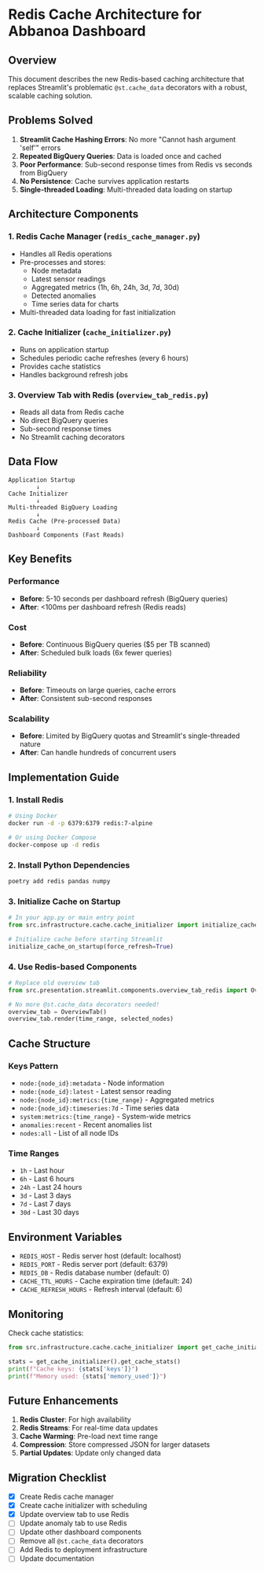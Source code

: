 # Redis Cache Architecture for Abbanoa Dashboard

## Overview

This document describes the new Redis-based caching architecture that replaces Streamlit's problematic `@st.cache_data` decorators with a robust, scalable caching solution.

## Problems Solved

1. **Streamlit Cache Hashing Errors**: No more "Cannot hash argument 'self'" errors
2. **Repeated BigQuery Queries**: Data is loaded once and cached
3. **Poor Performance**: Sub-second response times from Redis vs seconds from BigQuery
4. **No Persistence**: Cache survives application restarts
5. **Single-threaded Loading**: Multi-threaded data loading on startup

## Architecture Components

### 1. Redis Cache Manager (`redis_cache_manager.py`)
- Handles all Redis operations
- Pre-processes and stores:
  - Node metadata
  - Latest sensor readings
  - Aggregated metrics (1h, 6h, 24h, 3d, 7d, 30d)
  - Detected anomalies
  - Time series data for charts
- Multi-threaded data loading for fast initialization

### 2. Cache Initializer (`cache_initializer.py`)
- Runs on application startup
- Schedules periodic cache refreshes (every 6 hours)
- Provides cache statistics
- Handles background refresh jobs

### 3. Overview Tab with Redis (`overview_tab_redis.py`)
- Reads all data from Redis cache
- No direct BigQuery queries
- Sub-second response times
- No Streamlit caching decorators

## Data Flow

```
Application Startup
        ↓
Cache Initializer
        ↓
Multi-threaded BigQuery Loading
        ↓
Redis Cache (Pre-processed Data)
        ↓
Dashboard Components (Fast Reads)
```

## Key Benefits

### Performance
- **Before**: 5-10 seconds per dashboard refresh (BigQuery queries)
- **After**: <100ms per dashboard refresh (Redis reads)

### Cost
- **Before**: Continuous BigQuery queries ($5 per TB scanned)
- **After**: Scheduled bulk loads (6x fewer queries)

### Reliability
- **Before**: Timeouts on large queries, cache errors
- **After**: Consistent sub-second responses

### Scalability
- **Before**: Limited by BigQuery quotas and Streamlit's single-threaded nature
- **After**: Can handle hundreds of concurrent users

## Implementation Guide

### 1. Install Redis
```bash
# Using Docker
docker run -d -p 6379:6379 redis:7-alpine

# Or using Docker Compose
docker-compose up -d redis
```

### 2. Install Python Dependencies
```bash
poetry add redis pandas numpy
```

### 3. Initialize Cache on Startup
```python
# In your app.py or main entry point
from src.infrastructure.cache.cache_initializer import initialize_cache_on_startup

# Initialize cache before starting Streamlit
initialize_cache_on_startup(force_refresh=True)
```

### 4. Use Redis-based Components
```python
# Replace old overview tab
from src.presentation.streamlit.components.overview_tab_redis import OverviewTab

# No more @st.cache_data decorators needed!
overview_tab = OverviewTab()
overview_tab.render(time_range, selected_nodes)
```

## Cache Structure

### Keys Pattern
- `node:{node_id}:metadata` - Node information
- `node:{node_id}:latest` - Latest sensor reading
- `node:{node_id}:metrics:{time_range}` - Aggregated metrics
- `node:{node_id}:timeseries:7d` - Time series data
- `system:metrics:{time_range}` - System-wide metrics
- `anomalies:recent` - Recent anomalies list
- `nodes:all` - List of all node IDs

### Time Ranges
- `1h` - Last hour
- `6h` - Last 6 hours
- `24h` - Last 24 hours
- `3d` - Last 3 days
- `7d` - Last 7 days
- `30d` - Last 30 days

## Environment Variables

- `REDIS_HOST` - Redis server host (default: localhost)
- `REDIS_PORT` - Redis server port (default: 6379)
- `REDIS_DB` - Redis database number (default: 0)
- `CACHE_TTL_HOURS` - Cache expiration time (default: 24)
- `CACHE_REFRESH_HOURS` - Refresh interval (default: 6)

## Monitoring

Check cache statistics:
```python
from src.infrastructure.cache.cache_initializer import get_cache_initializer

stats = get_cache_initializer().get_cache_stats()
print(f"Cache keys: {stats['keys']}")
print(f"Memory used: {stats['memory_used']}")
```

## Future Enhancements

1. **Redis Cluster**: For high availability
2. **Redis Streams**: For real-time data updates
3. **Cache Warming**: Pre-load next time range
4. **Compression**: Store compressed JSON for larger datasets
5. **Partial Updates**: Update only changed data

## Migration Checklist

- [x] Create Redis cache manager
- [x] Create cache initializer with scheduling
- [x] Update overview tab to use Redis
- [ ] Update anomaly tab to use Redis
- [ ] Update other dashboard components
- [ ] Remove all `@st.cache_data` decorators
- [ ] Add Redis to deployment infrastructure
- [ ] Update documentation